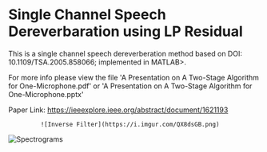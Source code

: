 # Single Channel Speech Dereverbaration using LP Residual
This is a single channel speech dereverberation method based on DOI: 10.1109/TSA.2005.858066; implemented in MATLAB>.

For more info please view the file 'A Presentation on A Two-Stage Algorithm for One-Microphone.pdf' or 'A Presentation on A Two-Stage Algorithm for One-Microphone.pptx'

Paper Link: https://ieeexplore.ieee.org/abstract/document/1621193

             ![Inverse Filter](https://i.imgur.com/QX8dsGB.png)


![Spectrograms](https://i.imgur.com/kN3XB6L.png)
